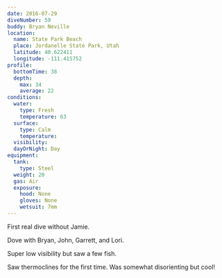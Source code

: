 ```yaml
---
date: 2016-07-29
diveNumber: 59
buddy: Bryan Neville
location:
  name: State Park Beach
  place: Jordanelle State Park, Utah
  latitude: 40.622411
  longitude: -111.415752
profile:
  bottomTime: 38
  depth:
    max: 34
    average: 22
conditions:
  water:
    type: Fresh
    temperature: 63
  surface:
    type: Calm
    temperature:
  visibility:
  dayOrNight: Day
equipment:
  tank:
    type: Steel
  weight: 20
  gas: Air
  exposure:
    hood: None
    gloves: None
    wetsuit: 7mm
---
```

First real dive without Jamie.

Dove with Bryan, John, Garrett, and Lori.

Super low visibility but saw a few fish.

Saw thermoclines for the first time. Was somewhat disorienting but cool!
